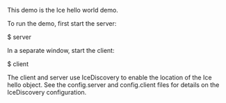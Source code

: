 This demo is the Ice hello world demo.

To run the demo, first start the server:

$ server

In a separate window, start the client:

$ client

The client and server use IceDiscovery to enable the location of the
Ice hello object. See the config.server and config.client files for
details on the IceDiscovery configuration.
